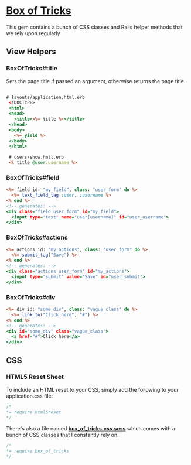 # [Box of Tricks](http://github.com/KatanaCode/box_of_tricks "Katana Code's Box of Tricks")

This gem contains a bunch of CSS classes and Rails helper methods that we rely upon regularly

## View Helpers

### BoxOfTricks#title

Sets the page title if passed an argument, otherwise returns the page title.

``` rhtml
 
# layouts/application.html.erb
 <!DOCTYPE>
 <html>
 <head>
   <title><%= title %></title>
 </head>
 <body>
   <%= yield %>
 </body>
 </html>
 
 # users/show.hmtl.erb
 <% title @user.username %>
```

### BoxOfTricks#field

``` rhtml
<%= field id: "my_field", class: "user_form" do %>
  <%= text_field_tag :user, :username %>
<% end %>
<!-- generates: -->
<div class="field user_form" id="my_field">
  <input type="text" name="user[username]" id="user_username">
</div>
```

### BoxOfTricks#actions

``` rhtml
<%= actions id: "my_actions", class: "user_form" do %>
  <%= submit_tag("Save") %>
<% end %>
<!-- generates: -->
<div class="actions user_form" id="my_actions">
  <input type="submit" value="Save" id="user_submit">
</div>
```

### BoxOfTricks#div

``` rhtml
<%= div id: "some_div", class: "vague_class" do %>
  <%= link_to("Click here", "#") %>
<% end %>
<!-- generates: -->
<div id="some_div" class="vague_class">
  <a href="#">Click here</a>
</div>
```

## CSS

### HTML5 Reset Sheet

To include an HTML reset to your CSS, simply add the following to your application.css file:

``` css
/* 
*= require html5reset 
*/
```

There's also a file named  [**box_of_tricks.css.scss**](https://github.com/KatanaCode/box_of_tricks/blob/master/app/assets/stylesheets/box_of_tricks.css.scss) which comes with a bunch of CSS
classes that I constantly rely on.

``` css
/* 
*= require box_of_tricks 
*/
```